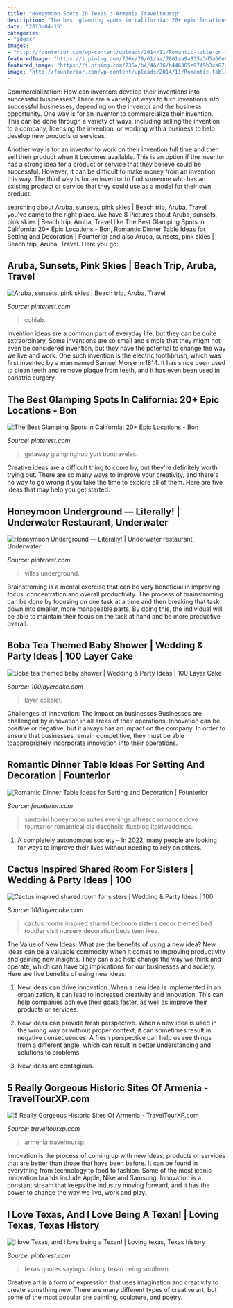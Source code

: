 ```yaml
---
title: "Honeymoon Spots In Texas : Armenia Traveltourxp"
description: "The best glamping spots in california: 20+ epic locations"
date: "2023-04-15"
categories:
- "ideas"
images:
- "http://founterior.com/wp-content/uploads/2014/11/Romantic-table-on-the-beach-1-with-amazing-view-over-the-ocean.jpg"
featuredImage: "https://i.pinimg.com/736x/78/61/aa/7861aa9a835a3d5a66e6bc07d317e1c7.jpg"
featured_image: "https://i.pinimg.com/736x/b4/46/36/b446365e9749b3ca87dd1a12a8993122.jpg"
image: "http://founterior.com/wp-content/uploads/2014/11/Romantic-table-on-the-beach-1-with-amazing-view-over-the-ocean.jpg"
---
```



Commercialization: How can inventors develop their inventions into successful businesses?
There are a variety of ways to turn inventions into successful businesses, depending on the inventor and the business opportunity. 
One way is for an inventor to commercialize their invention. This can be done through a variety of ways, including selling the invention to a company, licensing the invention, or working with a business to help develop new products or services. 

Another way is for an inventor to work on their invention full time and then sell their product when it becomes available. This is an option if the inventor has a strong idea for a product or service that they believe could be successful. However, it can be difficult to make money from an invention this way. 
The third way is for an inventor to find someone who has an existing product or service that they could use as a model for their own product.

	

		
searching about Aruba, sunsets, pink skies | Beach trip, Aruba, Travel you've came to the right place. We have 8 Pictures about Aruba, sunsets, pink skies | Beach trip, Aruba, Travel like The Best Glamping Spots in California: 20+ Epic Locations - Bon, Romantic Dinner Table Ideas for Setting and Decoration | Founterior and also Aruba, sunsets, pink skies | Beach trip, Aruba, Travel. Here you go:
		
    
## Aruba, Sunsets, Pink Skies | Beach Trip, Aruba, Travel

<img loading=lazy src="https://i.pinimg.com/736x/b4/46/36/b446365e9749b3ca87dd1a12a8993122.jpg" onerror="this.onerror=null;this.src='https://tse4.mm.bing.net/th?id=OIP.O-IIlDD81n3zH5VjGOBQRwHaE9&amp;pid=15.1';" alt="Aruba, sunsets, pink skies | Beach trip, Aruba, Travel">

_Source: pinterest.com_

>cohlab. 

	

Invention ideas are a common part of everyday life, but they can be quite extraordinary. Some inventions are so small and simple that they might not even be considered invention, but they have the potential to change the way we live and work. One such invention is the electric toothbrush, which was first invented by a man named Samuel Morse in 1814. It has since been used to clean teeth and remove plaque from teeth, and it has even been used in bariatric surgery.

    
## The Best Glamping Spots In California: 20+ Epic Locations - Bon

<img loading=lazy src="https://i.pinimg.com/736x/3c/fd/ae/3cfdae52c867932f75693565bf13a9c5.jpg" onerror="this.onerror=null;this.src='https://tse4.mm.bing.net/th?id=OIP.4GC4jsF_GKj8Nh1O13EOSwHaE8&amp;pid=15.1';" alt="The Best Glamping Spots in California: 20+ Epic Locations - Bon">

_Source: pinterest.com_

>getaway glampinghub yurt bontraveler. 

	

Creative ideas are a difficult thing to come by, but they're definitely worth trying out. There are so many ways to improve your creativity, and there's no way to go wrong if you take the time to explore all of them. Here are five ideas that may help you get started: 

    
## Honeymoon Underground — Literally! | Underwater Restaurant, Underwater

<img loading=lazy src="https://i.pinimg.com/736x/78/61/aa/7861aa9a835a3d5a66e6bc07d317e1c7.jpg" onerror="this.onerror=null;this.src='https://tse2.mm.bing.net/th?id=OIP.D7aymC6bKibMjisBNnYPNwHaE8&amp;pid=15.1';" alt="Honeymoon Underground — Literally! | Underwater restaurant, Underwater">

_Source: pinterest.com_

>villas underground. 

	

Brainstroming is a mental exercise that can be very beneficial in improving focus, concentration and overall productivity. The process of brainstroming can be done by focusing on one task at a time and then breaking that task down into smaller, more manageable parts. By doing this, the individual will be able to maintain their focus on the task at hand and be more productive overall.

    
## Boba Tea Themed Baby Shower | Wedding &amp; Party Ideas | 100 Layer Cake

<img loading=lazy src="http://100lclive.s3.amazonaws.com/img/ideas/landscape/204341.jpg" onerror="this.onerror=null;this.src='https://tse2.mm.bing.net/th?id=OIP.hGVPO6Kn4IqUUuVxvlcHIQHaJ4&amp;pid=15.1';" alt="Boba tea themed baby shower | Wedding &amp; Party Ideas | 100 Layer Cake">

_Source: 100layercake.com_

>layer cakelet. 

	

Challenges of innovation: The impact on businesses
Businesses are challenged by innovation in all areas of their operations. Innovation can be positive or negative, but it always has an impact on the company. In order to ensure that businesses remain competitive, they must be able toappropriately incorporate innovation into their operations.

    
## Romantic Dinner Table Ideas For Setting And Decoration | Founterior

<img loading=lazy src="http://founterior.com/wp-content/uploads/2014/11/Romantic-table-on-the-beach-1-with-amazing-view-over-the-ocean.jpg" onerror="this.onerror=null;this.src='https://tse3.mm.bing.net/th?id=OIP.-5QUYeb5W6OSlLc2o3yBawHaLG&amp;pid=15.1';" alt="Romantic Dinner Table Ideas for Setting and Decoration | Founterior">

_Source: founterior.com_

>santorini honeymoon suites evenings alfresco romance dove founterior romantical oia decoholic fluxblog itgirlweddings. 

	

1. A completely autonomous society – In 2022, many people are looking for ways to improve their lives without needing to rely on others.

    
## Cactus Inspired Shared Room For Sisters | Wedding &amp; Party Ideas | 100

<img loading=lazy src="http://100lclive.s3.amazonaws.com/img/ideas/landscape/196516.jpg" onerror="this.onerror=null;this.src='https://tse4.mm.bing.net/th?id=OIP.EbD9eDUSHtTIyjMkKcu0CgHaLH&amp;pid=15.1';" alt="Cactus inspired shared room for sisters | Wedding &amp; Party Ideas | 100">

_Source: 100layercake.com_

>cactus rooms inspired shared bedroom sisters decor themed bed toddler visit nursery decoration beds teen ikea. 

	

The Value of New Ideas: What are the benefits of using a new idea?
New ideas can be a valuable commodity when it comes to improving productivity and gaining new insights. They can also help change the way we think and operate, which can have big implications for our businesses and society. Here are five benefits of using new ideas:
1. New ideas can drive innovation. When a new idea is implemented in an organization, it can lead to increased creativity and innovation. This can help companies achieve their goals faster, as well as improve their products or services.

2. New ideas can provide fresh perspective. When a new idea is used in the wrong way or without proper context, it can sometimes result in negative consequences. A fresh perspective can help us see things from a different angle, which can result in better understanding and solutions to problems.

3. New ideas are contagious.

    
## 5 Really Gorgeous Historic Sites Of Armenia - TravelTourXP.com

<img loading=lazy src="https://www.traveltourxp.com/wp-content/uploads/2017/05/Gorgeous-Historic-Sites-Of-Armenia.jpg" onerror="this.onerror=null;this.src='https://tse4.mm.bing.net/th?id=OIP.DFXLbeM-wirBESMHslgdWAHaD8&amp;pid=15.1';" alt="5 Really Gorgeous Historic Sites Of Armenia - TravelTourXP.com">

_Source: traveltourxp.com_

>armenia traveltourxp. 

	

Innovation is the process of coming up with new ideas, products or services that are better than those that have been before. It can be found in everything from technology to food to fashion. Some of the most iconic innovation brands include Apple, Nike and Samsung. Innovation is a constant stream that keeps the industry moving forward, and it has the power to change the way we live, work and play.

    
## I Love Texas, And I Love Being A Texan! | Loving Texas, Texas History

<img loading=lazy src="https://i.pinimg.com/736x/f4/9a/bc/f49abca2ffd260b6aaf9ab3a27289c8b--texas-quotes-texas-history.jpg" onerror="this.onerror=null;this.src='https://tse3.mm.bing.net/th?id=OIP.w12rtH9qOTAOJJtjiu07OQEsDh&amp;pid=15.1';" alt="I love Texas, and I love being a Texan! | Loving texas, Texas history">

_Source: pinterest.com_

>texas quotes sayings history texan being southern. 

	

Creative art is a form of expression that uses imagination and creativity to create something new. There are many different types of creative art, but some of the most popular are painting, sculpture, and poetry.

